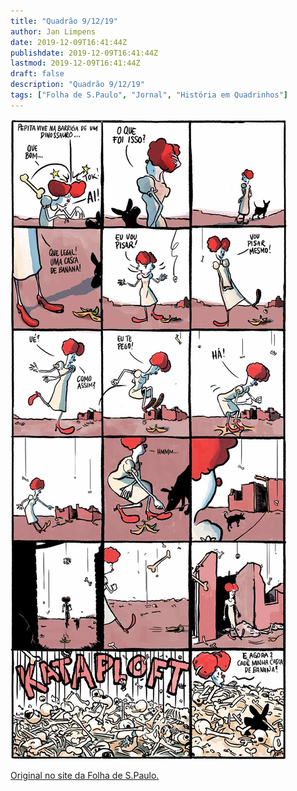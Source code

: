 ```yaml
---
title: "Quadrão 9/12/19"
author: Jan Limpens
date: 2019-12-09T16:41:44Z
publishdate: 2019-12-09T16:41:44Z
lastmod: 2019-12-09T16:41:44Z
draft: false
description: "Quadrão 9/12/19"
tags: ["Folha de S.Paulo", "Jornal", "História em Quadrinhos"]
---
```


![](193418.jpeg)

[Original no site da Folha de S.Paulo.](https://www1.folha.uol.com.br/ilustrada/cartum/cartunsdiarios/#9/12/2019)